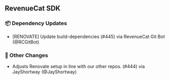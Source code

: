 ## RevenueCat SDK
### 📦 Dependency Updates
* [RENOVATE] Update build-dependencies (#445) via RevenueCat Git Bot (@RCGitBot)

### 🔄 Other Changes
* Adjusts Renovate setup in line with our other repos. (#444) via JayShortway (@JayShortway)

